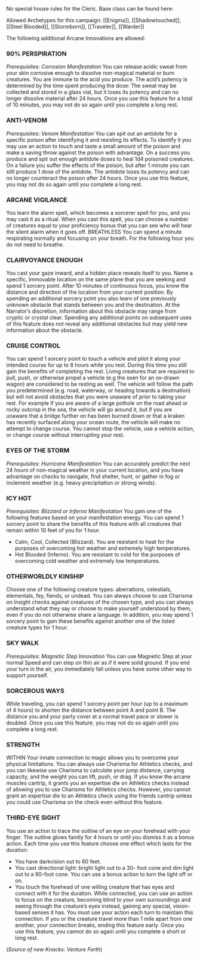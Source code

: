No special house rules for the Cleric.  Base class can be found here:

Allowed Archetypes for this campaign: [[Enigma]], [[Shadowtouched]], [[Steel Blooded]], [[Stormborn]], [[Traveler]], [[Warder]]

The following additional Arcane Innovations are allowed:

### 90% PERSPIRATION 
*Prerequisites: Corrosion Manifestation* 
You can release acidic sweat from your skin corrosive enough to dissolve non-magical material or burn creatures. You are immune to the acid you produce. The acid’s potency is determined by the time spent producing the dose: The sweat may be collected and stored in a glass vial, but it loses its potency and can no longer dissolve material after 24 hours. Once you use this feature for a total of 10 minutes, you may not do so again until you complete a long rest. 
### ANTI-VENOM 
*Prerequisites: Venom Manifestation* 
You can spit out an antidote for a specific poison after identifying it and resisting its effects. To identify it you may use an action to touch and taste a small amount of the poison and make a saving throw against the poison with advantage. On a success you produce and spit out enough antidote doses to heal 1d4 poisoned creatures. On a failure you suffer the effects of the poison, but after 1 minute you can still produce 1 dose of the antidote. The antidote loses its potency and can no longer counteract the poison after 24 hours. Once you use this feature, you may not do so again until you complete a long rest. 
### ARCANE VIGILANCE 
You learn the alarm spell, which becomes a sorcerer spell for you, and you may cast it as a ritual. When you cast this spell, you can choose a number of creatures equal to your proficiency bonus that you can see who will hear the silent alarm when it goes off. BREATHLESS You can spend a minute respirating normally and focusing on your breath. For the following hour you do not need to breathe. 
### CLAIRVOYANCE ENOUGH 
You cast your gaze inward, and a hidden place reveals itself to you. Name a specific, immovable location on the same plane that you are seeking and spend 1 sorcery point. After 10 minutes of continuous focus, you know the distance and direction of the location from your current position. By spending an additional sorcery point you also learn of one previously unknown obstacle that stands between you and the destination. At the Narrator’s discretion, information about this obstacle may range from cryptic or crystal clear. Spending any additional points on subsequent uses of this feature does not reveal any additional obstacles but may yield new information about the obstacle. 
### CRUISE CONTROL 
You can spend 1 sorcery point to touch a vehicle and pilot it along your intended course for up to 8 hours while you rest. During this time you still gain the benefits of completing the rest. Living creatures that are required to pull, push, or otherwise propel a vehicle (e.g the oxen for an ox-drawn wagon) are considered to be resting as well. The vehicle will follow the path you predetermined (e.g. road, waterway, or heading towards a destination) but will not avoid obstacles that you were unaware of prior to taking your rest. For example if you are aware of a large pothole on the road ahead or rocky outcrop in the sea, the vehicle will go around it, but if you are unaware that a bridge further on has been burned down or that a kraken has recently surfaced along your ocean route, the vehicle will make no attempt to change course. You cannot stop the vehicle, use a vehicle action, or change course without interrupting your rest. 
### EYES OF THE STORM 
*Prerequisites: Hurricane Manifestation* 
You can accurately predict the next 24 hours of non-magical weather in your current location, and you have advantage on checks to navigate, find shelter, hunt, or gather in fog or inclement weather (e.g. heavy precipitation or strong winds).
### ICY HOT 
*Prerequisites: Blizzard or Inferno Manifestation* 
You gain one of the following features based on your manifestation energy. You can spend 1 sorcery point to share the benefits of this feature with all creatures that remain within 10 feet of you for 1 hour.
- Calm, Cool, Collected (Blizzard). You are resistant to heat for the purposes of overcoming hot weather and extremely high temperatures. 
- Hot Blooded (Inferno). You are resistant to cold for the purposes of overcoming cold weather and extremely low temperatures. 
### OTHERWORLDLY KINSHIP 
Choose one of the following creature types: aberrations, celestials, elementals, fey, fiends, or undead. You can always choose to use Charisma on Insight checks against creatures of the chosen type, and you can always understand what they say or choose to make yourself understood by them, even if you do not otherwise share a language. In addition, you may spend 1 sorcery point to gain these benefits against another one of the listed creature types for 1 hour. 
### SKY WALK 
*Prerequisites: Magnetic Step Innovation* 
You can use Magnetic Step at your normal Speed and can step on thin air as if it were solid ground. If you end your turn in the air, you immediately fall unless you have some other way to support yourself. 
### SORCEROUS WAYS 
While traveling, you can spend 1 sorcery point per hour (up to a maximum of 4 hours) to shorten the distance between point A and point B. The distance you and your party cover at a normal travel pace or slower is doubled. Once you use this feature, you may not do so again until you complete a long rest. 
### STRENGTH 
WITHIN Your innate connection to magic allows you to overcome your physical limitations. You can always use Charisma for Athletics checks, and you can likewise use Charisma to calculate your jump distance, carrying capacity, and the weight you can lift, push, or drag. If you know the arcane muscles cantrip, it grants you an expertise die on Athletics checks instead of allowing you to use Charisma for Athletics checks. However, you cannot grant an expertise die to an Athletics check using the friends cantrip unless you could use Charisma on the check even without this feature. 
### THIRD-EYE SIGHT 
You use an action to trace the outline of an eye on your forehead with your finger. The outline glows faintly for 4 hours or until you dismiss it as a bonus action. Each time you use this feature choose one effect which lasts for the duration: 
- You have darkvision out to 60 feet. 
- You cast directional light: bright light out to a 30- foot cone and dim light out to a 90-foot cone. You can use a bonus action to turn the light off or on. 
- You touch the forehead of one willing creature that has eyes and connect with it for the duration. While connected, you can use an action to focus on the creature, becoming blind to your own surroundings and seeing through the creature’s eyes instead, gaining any special, vision-based senses it has. You must use your action each turn to maintain this connection. If you or the creature travel more than 1 mile apart from one another, your connection breaks, ending this feature early. 
Once you use this feature, you cannot do so again until you complete a short or long rest.

(*Source of new Knacks: Venture Forth*)